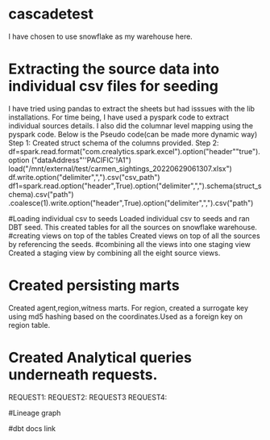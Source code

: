 # cascadetest

I have chosen to use snowflake as my warehouse here. 

# Extracting the source data into individual csv files for seeding
I have tried using pandas to extract the sheets but had isssues with the lib installations. For time being, I have used a pyspark code to extract
individual sources details. I also did the columnar level mapping using the pyspark code. Below is the Pseudo code(can be made more dynamic way)
Step 1: Created struct schema of the columns provided.
Step 2: 
df=spark.read.format("com.crealytics.spark.excel").option("header""true").option ("dataAddress"''PACIFIC'!A1")
   load("/mnt/external/test/carmen_sightings_20220629061307.xlsx")
df.write.option("delimiter",",").csv("csv_path")
df1=spark.read.option("header",True).option("delimiter",",").schema(struct_schema).csv("path")\
    .coalesce(1).write.option("header",True).option("delimiter",",").csv("path")

#Loading individual csv to seeds
Loaded individual csv to seeds and ran DBT seed. This created tables for all the sources on snowflake warehouse. 
#creating views on top of the tables
Created views on top of all the sources by referencing the seeds.
#combining all the views into one staging view
Created a staging view by combining all the eight source views.
# Created persisting marts
Created agent,region,witness marts. For region, created a surrogate key using md5 hashing based on the coordinates.Used as a foreign key on region table.
# Created Analytical queries underneath requests.
REQUEST1:
REQUEST2:
REQUEST3
REQUEST4:

#Lineage graph

#dbt docs link
